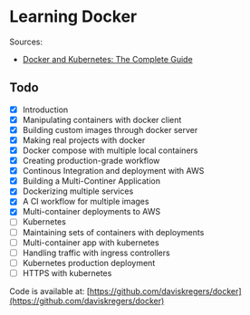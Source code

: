 # Learning Docker

Sources:
- [Docker and Kubernetes: The Complete Guide](https://www.udemy.com/docker-and-kubernetes-the-complete-guide/?xref=E0Aed11STH4LPUQvCz0GJFABTmM=)

## Todo
- [x] Introduction
- [x] Manipulating containers with docker client
- [x] Building custom images through docker server
- [x] Making real projects with docker
- [x] Docker compose with multiple local containers
- [x] Creating production-grade workflow
- [x] Continous Integration and deployment with AWS
- [x] Building a Multi-Continer Application
- [x] Dockerizing multiple services
- [x] A CI workflow for multiple images
- [x] Multi-container deployments to AWS
- [ ] Kubernetes
- [ ] Maintaining sets of containers with deployments
- [ ] Multi-container app with kubernetes
- [ ] Handling traffic with ingress controllers
- [ ] Kubernetes production deployment
- [ ] HTTPS with kubernetes

Code is available at: [https://github.com/daviskregers/docker](https://github.com/daviskregers/docker)